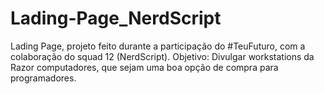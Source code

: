 # Lading-Page_NerdScript
Lading Page, projeto feito durante a participação do #TeuFuturo, com a colaboração do squad 12 (NerdScript). Objetivo: Divulgar workstations da Razor computadores, que sejam uma boa opção de compra para programadores.
